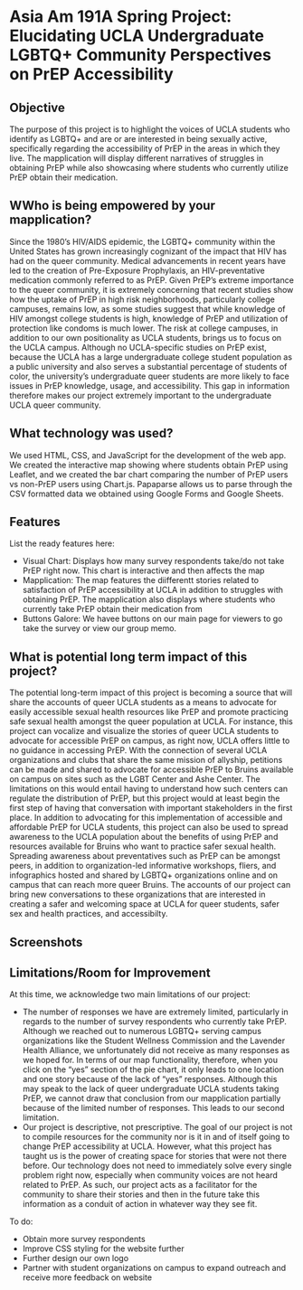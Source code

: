 # Asia Am 191A Spring Project: Elucidating UCLA Undergraduate LGBTQ+ Community Perspectives on PrEP Accessibility

## Objective
The purpose of this project is to highlight the voices of UCLA students who identify as LGBTQ+ and are or are interested in being sexually active, specifically regarding the accessibility of PrEP in the areas in which they live. The mapplication will display different narratives of struggles in obtaining PrEP while also showcasing where students who currently utilize PrEP obtain their medication.

## WWho is being empowered by your mapplication?
Since the 1980’s HIV/AIDS epidemic, the LGBTQ+ community within the United States has grown increasingly cognizant of the impact that HIV has had on the queer community. Medical advancements in recent years have led to the creation of Pre-Exposure Prophylaxis, an HIV-preventative medication commonly referred to as PrEP. Given PrEP’s extreme importance to the queer community, it is extremely concerning that recent studies show how the uptake of PrEP in high risk neighborhoods, particularly college campuses, remains low, as some studies suggest that while knowledge of HIV amongst college students is high, knowledge of PrEP and utilization of protection like condoms is much lower. The risk at college campuses, in addition to our own positionality as UCLA students, brings us to focus on the UCLA campus. Although no UCLA-specific studies on PrEP exist, because the UCLA has a large undergraduate college student population as a public university and also serves a substantial percentage of students of color, the university’s undergraduate queer students are more likely to face issues in PrEP knowledge, usage, and accessibility. This gap in information therefore makes our project extremely important to the undergraduate UCLA queer community.

## What technology was used?
We used HTML, CSS, and JavaScript for the development of the web app. We created the interactive map showing where students obtain PrEP using Leaflet, and we created the bar chart comparing the number of PrEP users vs non-PrEP users using Chart.js. Papaparse allows us to parse through the CSV formatted data we obtained using Google Forms and Google Sheets.

## Features
List the ready features here:
- Visual Chart: Displays how many survey respondents take/do not take PrEP right now. This chart is interactive and then affects the map
- Mapplication: The map features the diifferentt stories related to satisfaction of PrEP accessibility at UCLA in addition to struggles with obtaining PrEP. The mapplication also displays where students who currently take PrEP obtain their medication from
- Buttons Galore: We havee buttons on our main page for viewers to go take the survey or view our group memo.

## What is potential long term impact of this project?
The potential long-term impact of this project is becoming a source that will share the accounts of queer UCLA students as a means to advocate for easily accessible sexual health resources like PrEP and promote practicing safe sexual health amongst the queer population at UCLA. For instance, this project can vocalize and visualize the stories of queer UCLA students to advocate for accessible PrEP on campus, as right now, UCLA offers little to no guidance in accessing PrEP. With the connection of several UCLA organizations and clubs that share the same mission of allyship, petitions can be made and shared to advocate for accessible PrEP to Bruins available on campus on sites such as the LGBT Center and Ashe Center.  The limitations on this would entail having to understand how such centers can regulate the distribution of PrEP, but this project would at least begin the first step of having that conversation with important stakeholders in the first place. In addition to advocating for this implementation of accessible and affordable PrEP for UCLA students, this project can also be used to spread awareness to the UCLA population about the benefits of using PrEP and resources available for Bruins who want to practice safer sexual health. Spreading awareness about preventatives such as PrEP can be amongst peers, in addition to organization-led informative workshops, fliers, and infographics hosted and shared by LGBTQ+ organizations online and on campus that can reach more queer Bruins. The accounts of our project can bring new conversations to these organizations that are interested in creating a safer and welcoming space at UCLA for queer students, safer sex and health practices, and accessibilty.


## Screenshots
<!-- ![Example screenshot](./img/screenshot.png) -->
<!-- If you have screenshots you'd like to share, include them here. -->

## Limitations/Room for Improvement

At this time, we acknowledge two main limitations of our project:

- The number of responses we have are extremely limited, particularly in regards to the number of survey respondents who currently take PrEP. Although we reached out to numerous LGBTQ+ serving campus organizations like the Student Wellness Commission and the Lavender Health Alliance, we unfortunately did not receive as many responses as we hoped for.  In terms of our map functionality, therefore, when you click on the “yes” section of the pie chart, it only leads to one location and one story because of the lack of “yes” responses. Although this may speak to the lack of queer undergraduate UCLA students taking PrEP, we cannot draw that conclusion from our mapplication partially because of the limited number of responses. This leads to our second limitation.
- Our project is descriptive, not prescriptive. The goal of our project is not to compile resources for the community nor is it in and of itself going to change PrEP accessibility at UCLA. However, what this project has taught us is the power of creating space for stories that were not there before. Our technology does not need to immediately solve every single problem right now, especially when community voices are not heard related to PrEP. As such, our project acts as a facilitator for the community to share their stories and then in the future take this information as a conduit of action in whatever way they see fit. 

To do:
- Obtain more survey respondents
- Improve CSS styling for the website further
- Further design our own logo
- Partner with student organizations on campus to expand outreach and receive more feedback on website